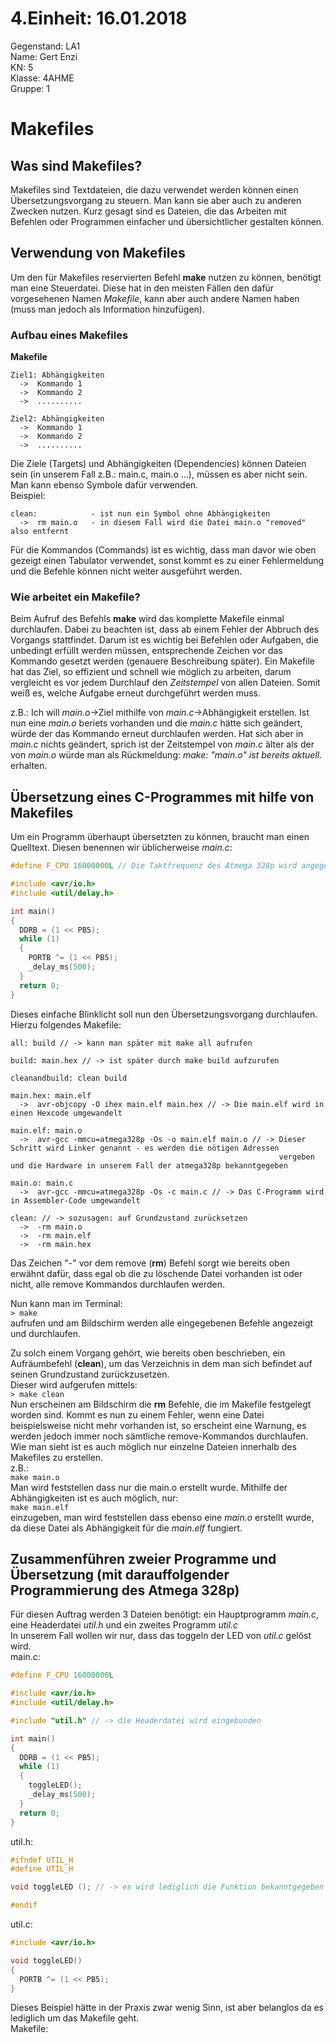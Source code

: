 # 4.Einheit: 16.01.2018

Gegenstand: LA1  
Name: Gert Enzi  
KN: 5  
Klasse: 4AHME  
Gruppe: 1  

# Makefiles  
## Was sind Makefiles?  
Makefiles sind Textdateien, die dazu verwendet werden können einen Übersetzungsvorgang zu steuern. Man kann sie aber auch zu anderen
Zwecken nutzen. Kurz gesagt sind es Dateien, die das Arbeiten mit Befehlen oder Programmen einfacher und übersichtlicher gestalten können.  
  
## Verwendung von Makefiles  
Um den für Makefiles reservierten Befehl **make** nutzen zu können, benötigt man eine Steuerdatei. Diese hat in den meisten Fällen den
dafür vorgesehenen Namen *Makefile*, kann aber auch andere Namen haben (muss man jedoch als Information hinzufügen).  

### Aufbau eines Makefiles  
**Makefile**
```
Ziel1: Abhängigkeiten 
  ->  Kommando 1
  ->  Kommando 2
  ->  ..........

Ziel2: Abhängigkeiten
  ->  Kommando 1
  ->  Kommando 2
  ->  ..........
```
Die Ziele (Targets) und Abhängigkeiten (Dependencies) können Dateien sein (in unserem Fall z.B.: main.c, main.o ...), müssen es aber nicht
sein. Man kann ebenso Symbole dafür verwenden.  
Beispiel:
```
clean:            - ist nun ein Symbol ohne Abhängigkeiten
  ->  rm main.o   - in diesem Fall wird die Datei main.o "removed" also entfernt
```
Für die Kommandos (Commands) ist es wichtig, dass man davor wie oben gezeigt einen Tabulator verwendet, sonst kommt es zu einer 
Fehlermeldung und die Befehle können nicht weiter ausgeführt werden.  

### Wie arbeitet ein Makefile?
Beim Aufruf des Befehls **make** wird das komplette Makefile einmal durchlaufen. Dabei zu beachten ist, dass ab einem Fehler der Abbruch
des Vorgangs stattfindet. Darum ist es wichtig bei Befehlen oder Aufgaben, die unbedingt erfüllt werden müssen, entsprechende Zeichen vor das Kommando gesetzt werden (genauere Beschreibung später). Ein Makefile hat das Ziel, so effizient und schnell wie möglich zu arbeiten, darum vergleicht es vor jedem Durchlauf den *Zeitstempel* von allen Dateien. Somit weiß es, welche Aufgabe erneut durchgeführt werden muss.  

z.B.: Ich will *main.o*->Ziel mithilfe von *main.c*->Abhängigkeit erstellen. Ist nun eine *main.o* beriets vorhanden und die *main.c* hätte sich geändert, würde der das Kommando erneut durchlaufen werden. Hat sich aber in *main.c* nichts geändert, sprich ist der Zeitstempel von *main.c* älter als der von *main.o* würde man als Rückmeldung: *make: "main.o" ist bereits aktuell.* erhalten.  
  
## Übersetzung eines C-Programmes mit hilfe von Makefiles  
Um ein Programm überhaupt übersetzten zu können, braucht man einen Quelltext. Diesen benennen wir üblicherweise *main.c*:  
```c
#define F_CPU 16000000L // Die Taktfrequenz des Atmega 328p wird angegeben

#include <avr/io.h>
#include <util/delay.h>

int main()
{
  DDRB = (1 << PB5);
  while (1)
  {
    PORTB ^= (1 << PB5);
    _delay_ms(500);
  }
  return 0;
}
```
  
Dieses einfache Blinklicht soll nun den Übersetzungsvorgang durchlaufen. Hierzu folgendes Makefile:  
```
all: build // -> kann man später mit make all aufrufen

build: main.hex // -> ist später durch make build aufzurufen

cleanandbuild: clean build

main.hex: main.elf
  ->  avr-objcopy -O ihex main.elf main.hex // -> Die main.elf wird in einen Hexcode umgewandelt

main.elf: main.o
  ->  avr-gcc -mmcu=atmega328p -Os -o main.elf main.o // -> Dieser Schritt wird Linker genannt - es werden die nötigen Adressen 
                                                            vergeben und die Hardware in unserem Fall der atmega328p bekanntgegeben
  
main.o: main.c
  ->  avr-gcc -mmcu=atmega328p -Os -c main.c // -> Das C-Programm wird in Assembler-Code umgewandelt
  
clean: // -> sozusagen: auf Grundzustand zurücksetzen
  ->  -rm main.o 
  ->  -rm main.elf
  ->  -rm main.hex
```
Das Zeichen "-" vor dem remove (**rm**) Befehl sorgt wie bereits oben erwähnt dafür, dass egal ob die zu löschende Datei vorhanden ist oder nicht, alle remove Kommandos durchlaufen werden.
  
Nun kann man im Terminal:  
```> make```  
aufrufen und am Bildschirm werden alle eingegebenen Befehle angezeigt und durchlaufen.  
  
Zu solch einem Vorgang gehört, wie bereits oben beschrieben, ein Aufräumbefehl (**clean**), um das Verzeichnis in dem man sich befindet 
auf seinen Grundzustand zurückzusetzen.  
Dieser wird aufgerufen mittels:  
```> make clean```    
Nun erscheinen am Bildschirm die **rm** Befehle, die im Makefile festgelegt worden sind. Kommt es nun zu einem Fehler, wenn eine Datei beispielsweise nicht mehr vorhanden ist, so erscheint eine Warnung, es werden jedoch immer noch sämtliche remove-Kommandos durchlaufen.  
Wie man sieht ist es auch möglich nur einzelne Dateien innerhalb des Makefiles zu erstellen.  
z.B.:  
```make main.o```  
Man wird feststellen dass nur die main.o erstellt wurde. Mithilfe der Abhängigkeiten ist es auch möglich, nur:  
```make main.elf```  
einzugeben, man wird feststellen dass ebenso eine *main.o* erstellt wurde, da diese Datei als Abhängigkeit für die *main.elf* fungiert.  
## Zusammenführen zweier Programme und Übersetzung (mit darauffolgender Programmierung des Atmega 328p)  
Für diesen Auftrag werden 3 Dateien benötigt: ein Hauptprogramm *main.c*, eine Headerdatei *util.h* und ein zweites Programm *util.c*  
In unserem Fall wollen wir nur, dass das toggeln der LED von *util.c* gelöst wird.  
main.c:  
```c
#define F_CPU 16000000L

#include <avr/io.h>
#include <util/delay.h>

#include "util.h" // -> die Headerdatei wird eingebunden

int main()
{
  DDRB = (1 << PB5);
  while (1)
  {
    toggleLED();
    _delay_ms(500);
  }
  return 0;
}
```  
util.h:  
```c
#ifndef UTIL_H
#define UTIL_H

void toggleLED (); // -> es wird lediglich die Funktion bekanntgegeben

#endif
```  
util.c:  
```c
#include <avr/io.h>

void toggleLED()
{
  PORTB ^= (1 << PB5);
}
```  
Dieses Beispiel hätte in der Praxis zwar wenig Sinn, ist aber belanglos da es lediglich um das Makefile geht.  
Makefile:  
